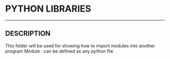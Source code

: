 # PYTHON LIBRARIES
 *****

## DESCRIPTION
This folder will be  used for showing how to import modules into another program
Module : can be defined as any python file
